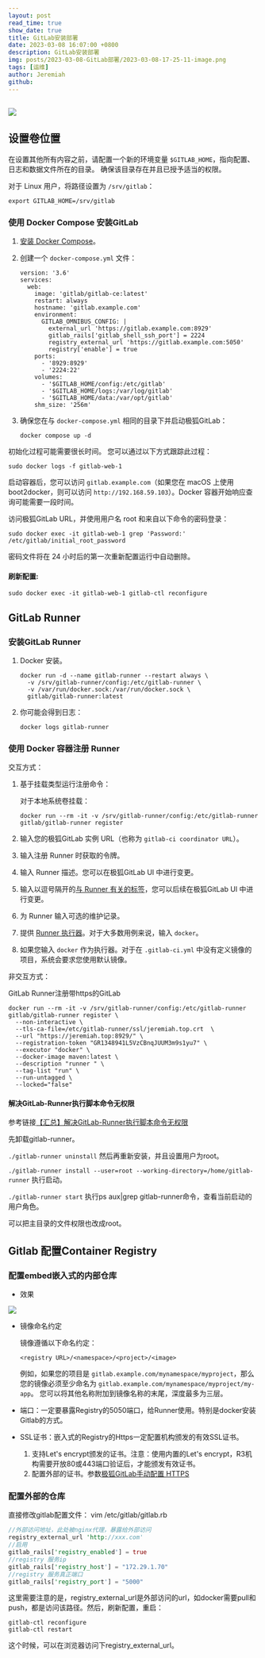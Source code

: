 ```yaml
---
layout: post
read_time: true
show_date: true
title: GitLab安装部署
date: 2023-03-08 16:07:00 +0800
description: GitLab安装部署
img: posts/2023-03-08-GitLab部署/2023-03-08-17-25-11-image.png
tags: [运维]
author: Jeremiah
github: 
---
```


## ![](../assets/img/posts/2023-03-08-GitLab部署/2023-03-08-17-25-11-image.png)

## 设置卷位置

在设置其他所有内容之前，请配置一个新的环境变量 `$GITLAB_HOME`，指向配置、日志和数据文件所在的目录。 确保该目录存在并且已授予适当的权限。

对于 Linux 用户，将路径设置为 `/srv/gitlab`：

```
export GITLAB_HOME=/srv/gitlab
```

### 使用 Docker Compose 安装GitLab

1. [安装 Docker Compose](https://docs.docker.com/compose/install/)。

2. 创建一个 `docker-compose.yml` 文件：
   
   ```
   version: '3.6'
   services:
     web:
       image: 'gitlab/gitlab-ce:latest'
       restart: always
       hostname: 'gitlab.example.com'
       environment:
         GITLAB_OMNIBUS_CONFIG: |
           external_url 'https://gitlab.example.com:8929'
           gitlab_rails['gitlab_shell_ssh_port'] = 2224
           registry_external_url 'https://gitlab.example.com:5050'
           registry['enable'] = true
       ports:
         - '8929:8929'
         - '2224:22'
       volumes:
         - '$GITLAB_HOME/config:/etc/gitlab'
         - '$GITLAB_HOME/logs:/var/log/gitlab'
         - '$GITLAB_HOME/data:/var/opt/gitlab'
       shm_size: '256m'
   ```

3. 确保您在与 `docker-compose.yml` 相同的目录下并启动极狐GitLab：
   
   ```
   docker compose up -d
   ```

初始化过程可能需要很长时间。 您可以通过以下方式跟踪此过程：

```
sudo docker logs -f gitlab-web-1
```

启动容器后，您可以访问 `gitlab.example.com`（如果您在 macOS 上使用 boot2docker，则可以访问 `http://192.168.59.103`）。Docker 容器开始响应查询可能需要一段时间。

访问极狐GitLab URL，并使用用户名 root 和来自以下命令的密码登录：

```
sudo docker exec -it gitlab-web-1 grep 'Password:' /etc/gitlab/initial_root_password
```

密码文件将在 24 小时后的第一次重新配置运行中自动删除。

#### 刷新配置:

```
sudo docker exec -it gitlab-web-1 gitlab-ctl reconfigure
```

## GitLab Runner

### 安装GitLab Runner

1. Docker 安装。
   
   ```
   docker run -d --name gitlab-runner --restart always \
     -v /srv/gitlab-runner/config:/etc/gitlab-runner \
     -v /var/run/docker.sock:/var/run/docker.sock \
     gitlab/gitlab-runner:latest
   ```

2. 你可能会得到日志：
   
   ```
   docker logs gitlab-runner
   ```

### 使用 Docker 容器注册 Runner

交互方式：

1. 基于挂载类型运行注册命令：
   
   对于本地系统卷挂载：
   
   ```
   docker run --rm -it -v /srv/gitlab-runner/config:/etc/gitlab-runner gitlab/gitlab-runner register
   ```

2. 输入您的极狐GitLab 实例 URL（也称为 `gitlab-ci coordinator URL`）。

3. 输入注册 Runner 时获取的令牌。

4. 输入 Runner 描述。您可以在极狐GitLab UI 中进行变更。

5. 输入以逗号隔开的[与 Runner 有关的标签](https://docs.gitlab.cn/jh/ci/runners/configure_runners.html#use-tags-to-control-which-jobs-a-runner-can-run)，您可以后续在极狐GitLab UI 中进行变更。

6. 为 Runner 输入可选的维护记录。

7. 提供 [Runner 执行器](https://docs.gitlab.cn/runner/executors/index.html)。对于大多数用例来说，输入 `docker`。

8. 如果您输入 `docker` 作为执行器。对于在 `.gitlab-ci.yml` 中没有定义镜像的项目，系统会要求您使用默认镜像。

非交互方式：

GitLab Runner注册带https的GitLab

```
docker run --rm -it -v /srv/gitlab-runner/config:/etc/gitlab-runner  gitlab/gitlab-runner register \
  --non-interactive \
  --tls-ca-file=/etc/gitlab-runner/ssl/jeremiah.top.crt  \
  --url "https://jeremiah.top:8929/" \
  --registration-token "GR1348941L5VzCBnqJUUM3m9s1yu7" \
  --executor "docker" \
  --docker-image maven:latest \
  --description "runner " \
  --tag-list "run" \
  --run-untagged \
  --locked="false"
```

#### 解决GitLab-Runner执行脚本命令无权限

参考链接[【汇总】解决GitLab-Runner执行脚本命令无权限](https://blog.csdn.net/qq_39940674/article/details/127616784)

先卸载gitlab-runner。

`./gitlab-runner uninstall`
然后再重新安装，并且设置用户为root。

`./gitlab-runner install --user=root --working-directory=/home/gitlab-runner`
执行启动。

`./gitlab-runner start`
执行ps aux|grep gitlab-runner命令，查看当前启动的用户角色。

可以把主目录的文件权限也改成root。

## Gitlab 配置Container Registry

### 配置embed嵌入式的内部仓库

+ 效果

![](../assets/img/posts/2023-03-08-GitLab部署/2023-03-16-20-58-05-image.png)

+ 镜像命名约定
  
  镜像遵循以下命名约定：
  
  ```
  <registry URL>/<namespace>/<project>/<image>
  ```
  
  例如，如果您的项目是 `gitlab.example.com/mynamespace/myproject`，那么您的镜像必须至少命名为 `gitlab.example.com/mynamespace/myproject/my-app`。 
  您可以将其他名称附加到镜像名称的末尾，深度最多为三层。

+ 端口：一定要暴露Registry的5050端口，给Runner使用。特别是docker安装Gitlab的方式。

+ SSL证书：嵌入式的Registry的Https一定配置机构颁发的有效SSL证书。
  
  1. 支持Let's encrypt颁发的证书。注意：使用内置的Let's encrypt，R3机构需要开放80或443端口验证后，才能颁发有效证书。
  2. 配置外部的证书。参数[极狐GitLab手动配置 HTTPS](https://docs.gitlab.cn/omnibus/settings/ssl/#%E6%89%8B%E5%8A%A8%E9%85%8D%E7%BD%AE-https)

### 配置外部的仓库

直接修改gitlab配置文件： vim /etc/gitlab/gitlab.rb

```rust
//外部访问地址，此处被nginx代理，暴露给外部访问
registry_external_url 'http://xxx.com'
//启用
gitlab_rails['registry_enabled'] = true
//registry 服务ip
gitlab_rails['registry_host'] = "172.29.1.70"
//registry 服务真正端口
gitlab_rails['registry_port'] = "5000"
```

这里需要注意的是，registry_external_url是外部访问的url，如docker需要pull和push，都是访问该路径。然后，刷新配置，重启：

```shell
gitlab-ctl reconfigure
gitlab-ctl restart
```

这个时候，可以在浏览器访问下registry_external_url。
